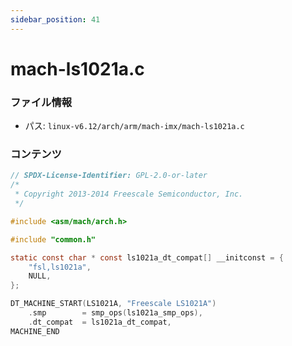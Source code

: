 ```yaml
---
sidebar_position: 41
---
```

# mach-ls1021a.c

### ファイル情報

- パス: `linux-v6.12/arch/arm/mach-imx/mach-ls1021a.c`

### コンテンツ

```c
// SPDX-License-Identifier: GPL-2.0-or-later
/*
 * Copyright 2013-2014 Freescale Semiconductor, Inc.
 */

#include <asm/mach/arch.h>

#include "common.h"

static const char * const ls1021a_dt_compat[] __initconst = {
	"fsl,ls1021a",
	NULL,
};

DT_MACHINE_START(LS1021A, "Freescale LS1021A")
	.smp		= smp_ops(ls1021a_smp_ops),
	.dt_compat	= ls1021a_dt_compat,
MACHINE_END

```
